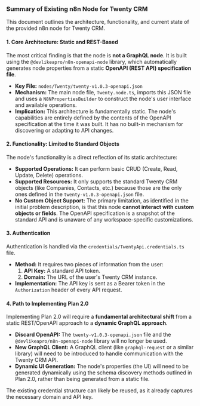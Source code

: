 ### Summary of Existing n8n Node for Twenty CRM

This document outlines the architecture, functionality, and current state of the provided n8n node for Twenty CRM.

#### **1. Core Architecture: Static and REST-Based**

The most critical finding is that the node is **not a GraphQL node**. It is built using the `@devlikeapro/n8n-openapi-node` library, which automatically generates node properties from a static **OpenAPI (REST API) specification file**.

*   **Key File:** `nodes/Twenty/twenty-v1.0.3-openapi.json`
*   **Mechanism:** The main node file, `Twenty.node.ts`, imports this JSON file and uses a `N8NPropertiesBuilder` to construct the node's user interface and available operations.
*   **Implication:** This architecture is fundamentally static. The node's capabilities are entirely defined by the contents of the OpenAPI specification at the time it was built. It has no built-in mechanism for discovering or adapting to API changes.

#### **2. Functionality: Limited to Standard Objects**

The node's functionality is a direct reflection of its static architecture:

*   **Supported Operations:** It can perform basic CRUD (Create, Read, Update, Delete) operations.
*   **Supported Resources:** It only supports the standard Twenty CRM objects (like Companies, Contacts, etc.) because those are the only ones defined in the `twenty-v1.0.3-openapi.json` file.
*   **No Custom Object Support:** The primary limitation, as identified in the initial problem description, is that this node **cannot interact with custom objects or fields**. The OpenAPI specification is a snapshot of the standard API and is unaware of any workspace-specific customizations.

#### **3. Authentication**

Authentication is handled via the `credentials/TwentyApi.credentials.ts` file.

*   **Method:** It requires two pieces of information from the user:
    1.  **API Key:** A standard API token.
    2.  **Domain:** The URL of the user's Twenty CRM instance.
*   **Implementation:** The API key is sent as a Bearer token in the `Authorization` header of every API request.

#### **4. Path to Implementing Plan 2.0**

Implementing Plan 2.0 will require a **fundamental architectural shift** from a static REST/OpenAPI approach to a **dynamic GraphQL approach**.

*   **Discard OpenAPI:** The `twenty-v1.0.3-openapi.json` file and the `@devlikeapro/n8n-openapi-node` library will no longer be used.
*   **New GraphQL Client:** A GraphQL client (like `graphql-request` or a similar library) will need to be introduced to handle communication with the Twenty CRM API.
*   **Dynamic UI Generation:** The node's properties (the UI) will need to be generated dynamically using the schema discovery methods outlined in Plan 2.0, rather than being generated from a static file.

The existing credential structure can likely be reused, as it already captures the necessary domain and API key.
